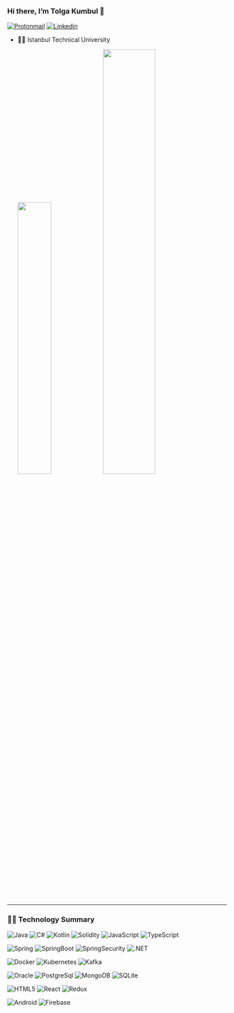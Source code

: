 ### Hi there, I’m Tolga Kumbul 👋
[![Protonmail](https://img.shields.io/badge/ProtonMail-8B89CC?style=for-the-badge&logo=protonmail&logoColor=white&style=Plastic)](mailto:tolga_kumbul@protonmail.com)
[![Linkedin](https://img.shields.io/badge/linkedin-%230077B5.svg?style=for-the-badge&logo=linkedin&logoColor=white&style=Plastic)](https://www.linkedin.com/in/tolga-k%C3%BCmb%C3%BCl/)

- 👨‍🎓 Istanbul Technical University
             

  <img src="https://github-readme-stats.vercel.app/api/top-langs/?username=TolgaKmbl&layout=compact&theme=github_dark&hide_border=true" width=40% height=40%/>

  <img src="https://github-readme-stats.vercel.app/api?username=TolgaKmbl&show_icons=true&theme=github_dark&hide_border=true" width=50% height=50% />


---
### :man_technologist: Technology Summary
<!-- ![My Skills](https://skillicons.dev/icons?i=java,spring) -->


![Java](https://img.shields.io/badge/java-%23ED8B00.svg?style=for-the-badge&logo=openjdk&logoColor=white&style=Plastic)
![C#](https://img.shields.io/badge/C%23-239120?style=for-the-badge&logo=c-sharp&logoColor=white&style=Plastic)
![Kotlin](https://img.shields.io/badge/kotlin-%230095D5.svg?style=for-the-badge&logo=kotlin&logoColor=white&style=Plastic)
![Solidity](https://img.shields.io/badge/Solidity-%23363636.svg?style=for-the-badge&logo=solidity&logoColor=white&style=Plastic)
![JavaScript](https://img.shields.io/badge/javascript-%23323330.svg?style=for-the-badge&logo=javascript&logoColor=%23F7DF1E&style=Plastic)
![TypeScript](https://img.shields.io/badge/typescript-%23007ACC.svg?style=for-the-badge&logo=typescript&logoColor=white&style=Plastic)

![Spring](https://img.shields.io/badge/spring-%236DB33F.svg?style=for-the-badge&logo=spring&logoColor=white&style=Plastic)
![SpringBoot](https://img.shields.io/badge/Spring_Boot-F2F4F9?style=for-the-badge&logo=spring-boot&style=Plastic)
![SpringSecurity](https://img.shields.io/badge/Spring_Security-6DB33F?style=for-the-badge&logo=Spring-Security&logoColor=white&style=Plastic)
![.NET](https://img.shields.io/badge/.NET-512BD4?style=for-the-badge&logo=dotnet&logoColor=white&style=Plastic)
<!-- ![NodeJS](https://img.shields.io/badge/node.js-6DA55F?style=for-the-badge&logo=node.js&logoColor=white&style=Plastic)-->

![Docker](https://img.shields.io/badge/Docker-2CA5E0?style=for-the-badge&logo=docker&logoColor=white&style=Plastic)
![Kubernetes](https://img.shields.io/badge/kubernetes-326ce5.svg?&style=for-the-badge&logo=kubernetes&logoColor=white&style=Plastic)
![Kafka](https://img.shields.io/badge/Apache_Kafka-231F20?style=for-the-badge&logo=apache-kafka&logoColor=white&style=Plastic)

![Oracle](https://img.shields.io/badge/Oracle-F80000?style=for-the-badge&logo=Oracle&logoColor=white&style=Plastic)
![PostgreSql](https://img.shields.io/badge/PostgreSQL-316192?style=for-the-badge&logo=postgresql&logoColor=white&style=Plastic)
![MongoDB](https://img.shields.io/badge/MongoDB-4EA94B?style=for-the-badge&logo=mongodb&logoColor=white&style=Plastic)
![SQLite](https://img.shields.io/badge/sqlite-%2307405e.svg?style=for-the-badge&logo=sqlite&logoColor=white&style=Plastic)

![HTML5](https://img.shields.io/badge/html5-%23E34F26.svg?style=for-the-badge&logo=html5&logoColor=white&style=Plastic)
![React](https://img.shields.io/badge/react-%2320232a.svg?style=for-the-badge&logo=react&logoColor=%2361DAFB&style=Plastic)
![Redux](https://img.shields.io/badge/redux-%23593d88.svg?style=for-the-badge&logo=redux&logoColor=white&style=Plastic)
<!-- ![Angular](https://img.shields.io/badge/angular-%23DD0031.svg?style=for-the-badge&logo=angular&logoColor=white&style=Plastic) -->

![Android](https://img.shields.io/badge/Android-3DDC84?style=for-the-badge&logo=android&logoColor=white&style=Plastic)
![Firebase](https://img.shields.io/badge/Firebase-039BE5?style=for-the-badge&logo=Firebase&logoColor=white&style=Plastic)

